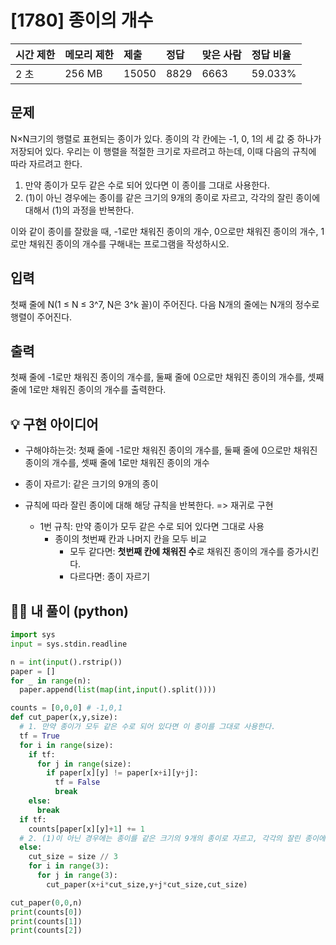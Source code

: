 # [1780] 종이의 개수

| 시간 제한 | 메모리 제한 | 제출  | 정답 | 맞은 사람 | 정답 비율 |
| :-------- | :---------- | :---- | :--- | :-------- | :-------- |
| 2 초      | 256 MB      | 15050 | 8829 | 6663      | 59.033%   |

## 문제

N×N크기의 행렬로 표현되는 종이가 있다. 종이의 각 칸에는 -1, 0, 1의 세 값 중 하나가 저장되어 있다. 우리는 이 행렬을 적절한 크기로 자르려고 하는데, 이때 다음의 규칙에 따라 자르려고 한다.

1. 만약 종이가 모두 같은 수로 되어 있다면 이 종이를 그대로 사용한다.
2. (1)이 아닌 경우에는 종이를 같은 크기의 9개의 종이로 자르고, 각각의 잘린 종이에 대해서 (1)의 과정을 반복한다.

이와 같이 종이를 잘랐을 때, -1로만 채워진 종이의 개수, 0으로만 채워진 종이의 개수, 1로만 채워진 종이의 개수를 구해내는 프로그램을 작성하시오.

## 입력

첫째 줄에 N(1 ≤ N ≤ 3^7, N은 3^k 꼴)이 주어진다. 다음 N개의 줄에는 N개의 정수로 행렬이 주어진다.

## 출력

첫째 줄에 -1로만 채워진 종이의 개수를, 둘째 줄에 0으로만 채워진 종이의 개수를, 셋째 줄에 1로만 채워진 종이의 개수를 출력한다.





## 💡 구현 아이디어

- 구해야하는것: 첫째 줄에 -1로만 채워진 종이의 개수를, 둘째 줄에 0으로만 채워진 종이의 개수를, 셋째 줄에 1로만 채워진 종이의 개수

- 종이 자르기: 같은 크기의 9개의 종이
- 규칙에 따라 잘린 종이에 대해 해당 규칙을 반복한다. => 재귀로 구현
  - 1번 규칙: 만약 종이가 모두 같은 수로 되어 있다면 그대로 사용
    - 종이의 첫번째 칸과 나머지 칸을 모두 비교
      - 모두 같다면: **첫번째 칸에 채워진 수**로 채워진 종이의 개수를 증가시킨다.
      - 다르다면: 종이 자르기





## 🙆‍♀️ 내 풀이 (python)

```python
import sys
input = sys.stdin.readline

n = int(input().rstrip())
paper = []
for _ in range(n):
  paper.append(list(map(int,input().split())))

counts = [0,0,0] # -1,0,1
def cut_paper(x,y,size):
  # 1. 만약 종이가 모두 같은 수로 되어 있다면 이 종이를 그대로 사용한다.
  tf = True
  for i in range(size):
    if tf:
      for j in range(size):
        if paper[x][y] != paper[x+i][y+j]:
          tf = False
          break
    else:
      break
  if tf:
    counts[paper[x][y]+1] += 1
  # 2. (1)이 아닌 경우에는 종이를 같은 크기의 9개의 종이로 자르고, 각각의 잘린 종이에 대해서 (1)의 과정을 반복한다.
  else:
    cut_size = size // 3
    for i in range(3):
      for j in range(3):
        cut_paper(x+i*cut_size,y+j*cut_size,cut_size)

cut_paper(0,0,n)
print(counts[0])
print(counts[1])
print(counts[2])
```


